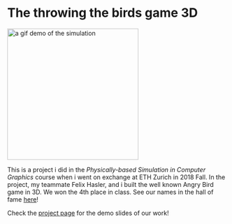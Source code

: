# The throwing the birds game 3D
<img src="https://i.imgur.com/9tNqZrT.gif" alt="a gif demo of the simulation" width="300"/>

This is a project i did in the *Physically-based Simulation in Computer Graphics* course when i went on exchange at ETH Zurich in 2018 Fall. In the project, my teammate Felix Hasler, and i built the well known Angry Bird game in 3D. We won the 4th place in class. See our names in the hall of fame [here](https://cgl.ethz.ch/teaching/simulation18/fame.php)!

Check the [project page](https://cpwan.github.io/The-throwing-the-birds-game-3D/) for the demo slides of our work!
